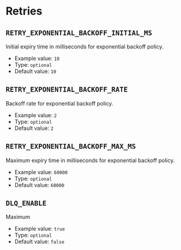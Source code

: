 # Retries

## `RETRY_EXPONENTIAL_BACKOFF_INITIAL_MS`

Initial expiry time in milliseconds for exponential backoff policy.

* Example value: `10`
* Type: `optional`
* Default value: `10`

## `RETRY_EXPONENTIAL_BACKOFF_RATE`

Backoff rate for exponential backoff policy.

* Example value: `2`
* Type: `optional`
* Default value: `2`

## `RETRY_EXPONENTIAL_BACKOFF_MAX_MS`

Maximum expiry time in milliseconds for exponential backoff policy.

* Example value: `60000`
* Type: `optional`
* Default value: `60000`

## `DLQ_ENABLE`

Maximum 

* Example value: `true`
* Type: `optional`
* Default value: `false`

